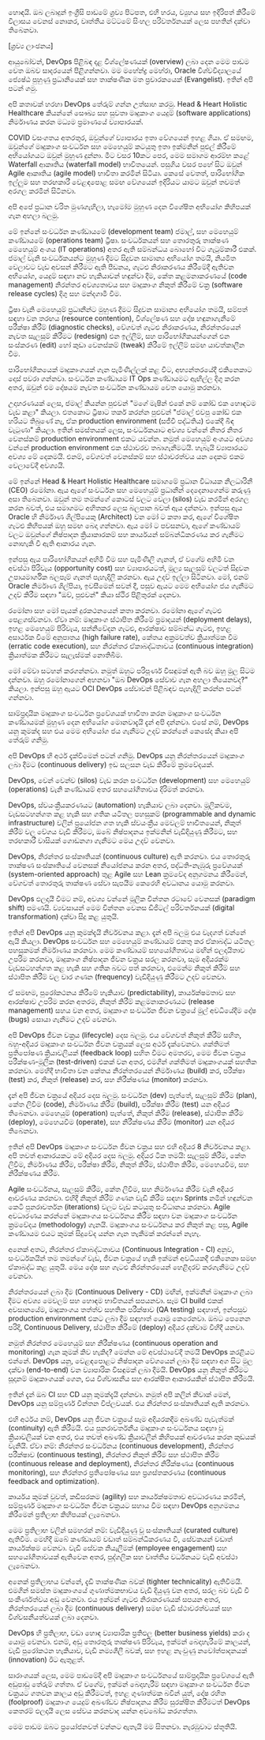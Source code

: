 හොඳයි. ඔබ ලබාදුන් ඉංග්‍රීසි පාඩමේ ශ්‍රව්‍ය පිටපත, එහි හරය, ව්‍යුහය සහ ඉදිරිපත් කිරීමේ විලාසය වෙනස් නොකර, වෘත්තීය මට්ටමේ සිංහල පරිවර්තනයක් ලෙස පහතින් දක්වා තිබෙනවා.

[ශ්‍රව්‍ය ලාංඡනය]

ආයුබෝවන්, DevOps පිළිබඳ දළ විශ්ලේෂණයක් (overview) ලබා දෙන මෙම පාඩම වෙත ඔබව සාදරයෙන් පිළිගන්නවා. මම මහේන්ද්‍ර මෙහ්රා, Oracle විශ්වවිද්‍යාලයේ ජ්‍යෙෂ්ඨ පුහුණු ප්‍රධානියෙක් සහ තාක්ෂණික මත ප්‍රචාරකයෙක් (Evangelist). ඉතින් අපි පටන් ගමු.

අපි කතාවක් හරහා DevOps තේරුම් ගන්න උත්සාහ කරමු. Head & Heart Holistic Healthcare කියන්නේ සෞඛ්‍ය සහ සුවතා මෘදුකාංග යෙදුම් (software applications) නිර්මාණය කරන මධ්‍යම ප්‍රමාණයේ ව්‍යාපාරයක්.

COVID වසංගතය අතරතුර, ඔවුන්ගේ ව්‍යාපාරය ඉතා වේගයෙන් ඉහළ ගියා. ඒ සමඟම, ඔවුන්ගේ මෘදුකාංග සංවර්ධන සහ මෙහෙයුම් කටයුතු ඉතා ඉක්මනින් පුළුල් කිරීමේ අභියෝගයට ඔවුන් මුහුණ දුන්නා. මීට වසර 10කට පෙර, මෙම සමාගම ආරම්භ කළේ Waterfall ආකෘතිය (waterfall model) භාවිතයෙන්. පසුගිය වසර පහේ සිට ඔවුන් Agile ආකෘතිය (agile model) භාවිතා කරමින් සිටියා. කෙසේ වෙතත්, පාරිභෝගික ඉල්ලුම සහ තරඟකාරී වෙළඳපොළ සමඟ වේගයෙන් ඉදිරියට යාමට ඔවුන් තවමත් අරගල කරමින් සිටිනවා.

අපි අපේ ප්‍රධාන චරිත මුණගැහිලා, හැමෝම මුහුණ දෙන විශේෂිත අභියෝග කිහිපයක් ගැන අහලා බලමු.

මේ ඉන්නේ සංවර්ධන කණ්ඩායමේ (development team) ජමාල්, සහ මෙහෙයුම් කණ්ඩායමේ (operations team) ට්‍රීෂා. සංවර්ධකයන් සහ තොරතුරු තාක්ෂණ මෙහෙයුම් අංශය (IT operations) අතර ඇති සම්බන්ධය බොහෝ විට ගැටුම්කාරී එකක්. ජමාල් වැනි සංවර්ධකයන්ට මුහුණ දීමට සිදුවන සාමාන්‍ය අභියෝග තමයි, නියමිත වෙලාවට වැඩ අවසන් කිරීමට ඇති පීඩනය, ගැටළු නිරාකරණය කිරීමේදී ඇතිවන අභියෝග, යෙදුම් සඳහා නව හැකියාවන් හඳුන්වා දීම, කේත කළමනාකරණයේ (code management) නිරන්තර අවශ්‍යතාවය සහ මෘදුකාංග නිකුත් කිරීමේ චක්‍ර (software release cycles) දිගු සහ මන්දගාමී වීම.

ට්‍රීෂා වැනි මෙහෙයුම් ප්‍රධානීන්ට මුහුණ දීමට සිදුවන සාමාන්‍ය අභියෝග තමයි, සම්පත් සඳහා වන තරඟය (resource contention), විශ්ලේෂණ සහ දෝෂ හඳුනාගැනීමේ පරීක්ෂා කිරීම් (diagnostic checks), වේගවත් ගැටළු නිරාකරණය, නිරන්තරයෙන් නැවත සැලසුම් කිරීමට (redesign) එන ඉල්ලීම්, සහ පාරිභෝගිකයන්ගෙන් එන සංස්කරණ (edit) හෝ කුඩා වෙනස්කම් (tweak) කිරීමේ ඉල්ලීම් සමඟ යාවත්කාලීන වීම.

පාරිභෝගිකයෙක් මෘදුකාංගයක් ගැන පැමිණිල්ලක් කළ විට, අභ්‍යන්තරයේදී එකිනෙකාට දොස් පවරා ගන්නවා. සංවර්ධන කණ්ඩායම IT Ops කණ්ඩායමට ඇඟිල්ල දිගු කරන අතර, ඔවුන් එම දෝෂයම නැවත සංවර්ධන කණ්ඩායම වෙත යොමු කරනවා.

උදාහරණයක් ලෙස, ජමාල් කියන්න පුළුවන් "මගේ මැෂින් එකේ නම් කෝඩ් එක හොඳටම වැඩ කළා" කියලා. එතකොට ට්‍රීෂාට තර්ක කරන්න පුළුවන් "ජමාල් එවපු කෝඩ් එක හරියට තිබුණේ නෑ, ඒක production environment (සජීවී පද්ධතිය) එකේදී බිඳ වැටුණා" කියලා. ඉතින් සමස්තයක් ලෙස, සංවර්ධකයාට අවශ්‍ය වන්නේ නිතර නිතර වෙනස්කම් production environment එකට යවන්න. නමුත් මෙහෙයුම් අංශයට අවශ්‍ය වන්නේ production environment එක ස්ථාවරව තබාගැනීමටයි. හැබැයි ව්‍යාපාරයට අවශ්‍ය මේ දෙකමයි. එනම්, වේගවත් වෙනස්කම් සහ ස්ථාවරත්වය යන දෙකම එකම වෙලාවේදී අවශ්‍යයි.

මේ ඉන්නේ Head & Heart Holistic Healthcare සමාගමේ ප්‍රධාන විධායක නිලධාරිනී (CEO) රමෝනා. ඇය ඇගේ සංවර්ධන සහ මෙහෙයුම් ප්‍රධානීන් දෙදෙනාගෙන්ම කරුණු අසා තිබෙනවා. ඔවුන් තම තමන්ගේ කොටස් වලට වෙලා (silos) වැඩ කරමින් අරගල කරන බවත්, එය සමාගමට අහිතකර ලෙස බලපාන බවත් ඇය දන්නවා. ඉන්පසු ඇය Oracle හි නිර්මාණ ශිල්පියෙකු (Architect) වන මෝ ට කතා කර, ඇගේ විශේෂිත ගැටළු කිහිපයක් ඔහු සමඟ බෙදා ගන්නවා. ඇය මෝ ට පවසනවා, ඇගේ කණ්ඩායම් වලට ඔවුන්ගේ නිෂ්පාදන ක්‍රියාකාරකම් සහ කාර්යයන් සම්බන්ධීකරණය කර ගැනීමට නොහැකි වී ඇති ආකාරය ගැන.

ඉන්පසු ඇය පාරිභෝගිකයන් අහිමි වීම සහ පැමිණිලි ගැනත්, ඒ වගේම අහිමි වන අවස්ථා පිරිවැය (opportunity cost) සහ ව්‍යාපාරයටත්, මූල්‍ය සැලසුම් වලටත් සිදුවන උපායමාර්ගික බලපෑම් ගැනත් පැහැදිලි කරනවා. ඇය උදව් ඉල්ලා සිටිනවා. මෝ, එනම් Oracle නිර්මාණ ශිල්පියා, ඉවසීමෙන් සවන් දී, පසුව ඇයට මෙම අභියෝග ජය ගැනීමට උදව් කිරීම සඳහා "ඔව්, පුළුවන්" කියා ස්ථිර පිළිතුරක් දෙනවා.

රමෝනා සහ මෝ පැයක් දුරකථනයෙන් කතා කරනවා. රමෝනා ඇගේ ගැටළු පෙළගස්වනවා. ඒවා නම්: මෘදුකාංග ස්ථාපිත කිරීමේ ප්‍රමාදයන් (deployment delays), ඉහළ මෙහෙයුම් පිරිවැය, සන්නිවේදන ගැටළු, ආරක්ෂාව සම්බන්ධ ගැටළු, ඉහළ අසාර්ථක වීමේ අනුපාතය (high failure rate), කේතය අක්‍රමවත්ව ක්‍රියාත්මක වීම (erratic code execution), සහ නිරන්තර ඒකාබද්ධතාවය (continuous integration) ක්‍රියාත්මක කිරීමට සැලැස්මක් නොතිබීම.

මෝ මේවා සටහන් කරගන්නවා. නමුත් ඔහුට පරිපූර්ණ විසඳුමක් ඇති බව ඔහු මුල සිටම දන්නවා. ඔහු රමෝනාගෙන් අහනවා "ඔබ DevOps සේවාව ගැන අහලා තියෙනවද?" කියලා. ඉන්පසු ඔහු ඇයට OCI DevOps සේවාවන් පිළිබඳව පැහැදිලි කරන්න පටන් ගන්නවා.

සාම්ප්‍රදායික මෘදුකාංග සංවර්ධන ප්‍රවේශයක් භාවිතා කරන මෘදුකාංග සංවර්ධන කණ්ඩායමක් මුහුණ දෙන අභියෝග මොනවාදැයි දැන් අපි දන්නවා. එසේ නම්, DevOps යනු කුමක්ද සහ එය මෙම අභියෝග ජය ගැනීමට උදව් කරන්නේ කෙසේද කියා අපි තේරුම් ගනිමු.

අපි DevOps හි අර්ථ දැක්වීමෙන් පටන් ගනිමු. DevOps යනු නිරන්තරයෙන් මෘදුකාංග ලබා දීමට (continuous delivery) ඉඩ සලසන වැඩ කිරීමේ ක්‍රමවේදයක්.

DevOps, වෙන් වෙන්ව (silos) වැඩ කරන සංවර්ධන (development) සහ මෙහෙයුම් (operations) වැනි කණ්ඩායම් අතර සහයෝගීතාවය දිරිමත් කරනවා.

DevOps, ස්වයංක්‍රීයකරණයට (automation) හැකියාව ලබා දෙනවා. මූලිකවම, වැඩසටහන්ගත කළ හැකි සහ ගතික යටිතල පහසුකම් (programmable and dynamic infrastructure) වලින් ප්‍රයෝජන ගත හැකි ස්වයංක්‍රීය මෙවලම් භාවිතයෙන්, නිකුත් කිරීම් වල වේගය වැඩි කිරීමට, ඔබේ නිෂ්පාදනය ඉක්මනින් වැඩිදියුණු කිරීමට, සහ තරඟකාරී වාසියක් ගොඩනගා ගැනීමට මෙය උදව් වෙනවා.

DevOps, නිරන්තර සංස්කෘතියක් (continuous culture) ඇති කරනවා. එය තොරතුරු තාක්ෂණ සංස්කෘතියේ වෙනසක් නියෝජනය කරන අතර, පද්ධති-නැඹුරු ප්‍රවේශයක් (system-oriented approach) තුළ Agile සහ Lean ක්‍රමවේද අනුගමනය කිරීමෙන්, වේගවත් තොරතුරු තාක්ෂණ සේවා සැපයීම කෙරෙහි අවධානය යොමු කරනවා.

DevOps ඵලදායී වීමට නම්, අවශ්‍ය වන්නේ මූලික චින්තන රටාවේ වෙනසක් (paradigm shift) පමණයි. ව්‍යවසායන් මෙම චින්තන වෙනස ඩිජිටල් පරිවර්තනයක් (digital transformation) දක්වා සිදු කළ යුතුයි.

ඉතින් අපි DevOps යනු කුමක්දැයි නිර්වචනය කළා. දැන් අපි බලමු එය වැදගත් වන්නේ ඇයි කියලා. DevOps සංවර්ධන සහ මෙහෙයුම් කණ්ඩායම් එකතු කර ඒකාබද්ධ යටිතල පහසුකමක් නිර්මාණය කරනවා. මෙම කණ්ඩායම් සහයෝගීතාවය මඟින් ඵලදායිතාව උපරිම කරනවා, මෘදුකාංග නිෂ්පාදන ජීවන චක්‍රය සරල කරනවා, සෑම අදියරක්ම වැඩසටහන්ගත කළ හැකි සහ ගතික බවට පත් කරනවා, එමෙන්ම නිකුත් කිරීම් සහ ස්ථාපිත කිරීම් වල වාර ගණන (frequency) වැඩිදියුණු කිරීමට උදව් වෙනවා.

ඒ සමඟම, පුරෝකථනය කිරීමේ හැකියාව (predictability), කාර්යක්ෂමතාව සහ ආරක්ෂාව උපරිම කරන අතරම, නිකුත් කිරීම් කළමනාකරණයට (release management) සහය වන අතර, මෘදුකාංග සංවර්ධන ජීවන චක්‍රයේ මුල් අවධියේදීම දෝෂ (bugs) සොයා ගැනීමට උදව් වෙනවා.

අපි DevOps ජීවන චක්‍රය (lifecycle) දෙස බලමු. එය වේගවත් නිකුත් කිරීම් සහිත, බහු-අදියර මෘදුකාංග සංවර්ධන ජීවන චක්‍රයක් ලෙස අර්ථ දැක්වෙනවා. ශක්තිමත් ප්‍රතිපෝෂණ ක්‍රියාවලියක් (feedback loop) සහිත වීමට අමතරව, මෙම ජීවන චක්‍රය පරීක්ෂණ-මූලික (test-driven) එකක් වන අතර, එමගින් ශක්තිමත් මෘදුකාංගයක් සහතික කරනවා. මෙහිදී භාවිතා වන කේතය නිරන්තරයෙන් නිර්මාණය (build) කර, පරීක්ෂා (test) කර, නිකුත් (release) කර, සහ නිරීක්ෂණය (monitor) කරනවා.

දැන් අපි ජීවන චක්‍රයේ අදියර දෙස බලමු. සංවර්ධන (dev) පැත්තේ, සැලසුම් කිරීම (plan), කේත ලිවීම (code), නිර්මාණය කිරීම (build), පරීක්ෂා කිරීම (test) යන අදියර තිබෙනවා. මෙහෙයුම් (operation) පැත්තේ, නිකුත් කිරීම (release), ස්ථාපිත කිරීම (deploy), මෙහෙයවීම (operate), සහ නිරීක්ෂණය කිරීම (monitor) යන අදියර තිබෙනවා.

ඉතින් අපි DevOps මෘදුකාංග සංවර්ධන ජීවන චක්‍රය සහ එහි අදියර 8 නිර්වචනය කළා. අපි තවත් ආකාරයකට මේ අදියර දෙස බලමු. අදියර ටික තමයි: සැලසුම් කිරීම, කේත ලිවීම, නිර්මාණය කිරීම, පරීක්ෂා කිරීම, නිකුත් කිරීම, ස්ථාපිත කිරීම, මෙහෙයවීම, සහ නිරීක්ෂණය කිරීම.

Agile සංවර්ධනය, සැලසුම් කිරීම, කේත ලිවීම, සහ නිර්මාණය කිරීම වැනි අදියර ආවරණය කරනවා. එහිදී නිකුත් කිරීම් ගණන වැඩි කිරීම සඳහා Sprints නමින් හඳුන්වන කෙටි පුනරාවර්තන (iterations) වලට වැඩ කටයුතු සංවිධානය කරනවා. Agile අවධාරණය කරන්නේ මෘදුකාංගය සංවර්ධනය කිරීම සඳහා වන මෘදුකාංග සංවර්ධන ක්‍රමවේදය (methodology) ගැනයි. මෘදුකාංගය සංවර්ධනය කර නිකුත් කළ පසු, Agile කණ්ඩායම එයට කුමක් සිදුවේද යන්න ගැන තැකීමක් කරන්නේ නැහැ.

අනෙක් අතට, නිරන්තර ඒකාබද්ධතාවය (Continuous Integration - CI) අනුව, සංවර්ධකයින් තම තමන්ගේ වැඩ, ජීවන චක්‍රයේ හැකි ඉක්මන් අවධියකදී එකිනෙකා සමඟ ඒකාබද්ධ කළ යුතුයි. මෙය දෝෂ සහ ගැටළු නිරන්තරයෙන් හෙළිදරව් කරගැනීමට උදව් වෙනවා.

නිරන්තරයෙන් ලබා දීම (Continuous Delivery - CD) මඟින්, ඉක්මනින් මෘදුකාංග ලබා දීමට අවශ්‍ය මෙවලම් සහ හොඳම භාවිතයන් සපයනවා. සෑම CI build එකක් අවසානයේම, මෘදුකාංගය තත්ත්ව සහතික පරීක්ෂාව (QA testing) සඳහාත්, ඉන්පසුව production environment එකට ලබා දීම සඳහාත් යොමු කෙරෙනවා. ඔබට පෙනෙන පරිදි, Continuous Delivery, ස්ථාපිත කිරීමේ (deploy) අදියර දක්වාම විහිදී යනවා.

නමුත් නිරන්තර මෙහෙයුම් සහ නිරීක්ෂණය (continuous operation and monitoring) ගැන කුමක් කිව හැකිද? මෙන්න මේ අවස්ථාවේදී තමයි DevOps කරළියට එන්නේ. DevOps යනු, වෙළඳපොළට නිෂ්පාදන වේගයෙන් ලබා දීම සඳහා අග සිට මුල දක්වා (end-to-end) වන ව්‍යාපාරික විසඳුමක් ලබා දීමයි. DevOps යනු නිකුත් කිරීමට සූදානම් මෘදුකාංගයක් ගෙන, එය විශ්වාසනීය සහ ආරක්ෂිත ආකාරයකින් ස්ථාපිත කිරීමයි.

ඉතින් දැන් ඔබ CI සහ CD යනු කුමක්දැයි දන්නවා. නමුත් අපි කලින් කීවාක් මෙන්, DevOps යනු සම්පූර්ණ චින්තන විප්ලවයක්. එය නිරන්තර සංස්කෘතියක් ඇති කරනවා.

එහි අර්ථය නම්, DevOps යනු ජීවන චක්‍රයේ සෑම අදියරකදීම අඛණ්ඩ පැවැත්මක් (continuity) ඇති කිරීමයි. එය පුනරාවර්තනීය මෘදුකාංග සංවර්ධනය සඳහා වූ ක්‍රියාවලියක් වන අතර, එය තවත් අඛණ්ඩ ක්‍රියාවලීන් කිහිපයක් ආවරණය කරන කුඩයක් වැනියි. ඒවා නම්: නිරන්තර සංවර්ධනය (continuous development), නිරන්තර පරීක්ෂාව (continuous testing), නිරන්තර නිකුත් කිරීම සහ ස්ථාපිත කිරීම (continuous release and deployment), නිරන්තර නිරීක්ෂණය (continuous monitoring), සහ නිරන්තර ප්‍රතිපෝෂණය සහ ප්‍රශස්තකරණය (continuous feedback and optimization).

කාර්යය කුමක් වුවත්, කඩිසරකම (agility) සහ කාර්යක්ෂමතාව අවධාරණය කරමින්, සම්පූර්ණ මෘදුකාංග සංවර්ධන ජීවන චක්‍රයට සහාය වීම සඳහා DevOps අනුගමනය කිරීමෙන් ප්‍රතිලාභ කිහිපයක් ලැබෙනවා.

මෙම ප්‍රතිලාභ වලින් සමහරක් නම්:
වැඩිදියුණු වූ සංස්කෘතියක් (curated culture) ඇතිවීම. මෙහිදී ඔබේ කණ්ඩායම් වඩාත් සම්බන්ධීකරණය වී, සේවකයන් වඩාත් කාර්යක්ෂම වෙනවා. වැඩි සේවක නියැලීමක් (employee engagement) සහ සහයෝගීතාවයක් ඇතිවෙන අතර, පුද්ගලික සහ වෘත්තීය වර්ධනයට වැඩි අවස්ථා ලැබෙනවා.

අනෙක් ප්‍රතිලාභය වන්නේ, දැඩි තාක්ෂණික බවක් (tighter technicality) ඇතිවීමයි. එමගින් සමස්ත මෘදුකාංගයේ ගුණාත්මකභාවය වැඩි දියුණු වන අතර, සරල බව වැඩි වී සංකීර්ණත්වය අඩු වෙනවා. එය ඉක්මන් ගැටළු නිරාකරණයක් සපයන අතර, නිරන්තරයෙන් ලබා දීම (continuous delivery) සමඟ වැඩි ස්ථාවරත්වයක් සහ විශ්වසනීයත්වයක් ලබා දෙනවා.

DevOps හි ප්‍රතිලාභ, වඩා හොඳ ව්‍යාපාරික ප්‍රතිඵල (better business yields) කරා ද යොමු වෙනවා. එනම්, අඩු තොරතුරු තාක්ෂණ පිරිවැය, ඉක්මන් බෙදාහැරීමේ කාලයන්, වැඩි පුරෝකථන හැකියාව, වැඩි නම්‍යශීලී බවක්, සහ ඉහළ නැංවුණු නවෝත්පාදනයක් (innovation) ඊට ඇතුළත්.

සාරාංශයක් ලෙස, මෙම පාඩමේදී අපි මෘදුකාංග සංවර්ධනයේ සාම්ප්‍රදායික ප්‍රවේශයේ ඇති අඩුපාඩු තේරුම් ගත්තා. ඒ වගේම, ඉක්මන් බෙදාහැරීම් සඳහා මෘදුකාංග සංවර්ධන ජීවන චක්‍රයට ගතවන කාලය අඩු කිරීමටත්, ඉහළ ගුණාත්මක බවින් යුත්, දෝෂ රහිත (foolproof) මෘදුකාංග යෙදුම් අඛණ්ඩව නිෂ්පාදනය කිරීම සුරක්ෂිත කිරීමටත් DevOps කෙතරම් ඵලදායී ලෙස සේවය කරනවාද යන්න අවබෝධ කරගත්තා.

මෙම පාඩම ඔබට ප්‍රයෝජනවත් වන්නට ඇතැයි මම සිතනවා. නැරඹුවාට ස්තූතියි.